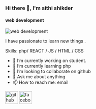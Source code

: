 ### Hi there 👋, I'm sithi shikder
#### web development
![web development](https://scontent.fdac4-2.fna.fbcdn.net/v/t39.30808-6/328792872_555022576582312_1153682845913260464_n.jpg?stp=dst-jpg_p720x720&_nc_cat=104&ccb=1-7&_nc_sid=e3f864&_nc_eui2=AeGcdwdt-xsEPH853ulrMBzO966ZukvOHQv3rpm6S84dC2gUWLLMIM0GU1H-C6JvwtC6C6CKPTZLNWtNkdmsTUzV&_nc_ohc=J-i2x3FeFacAX96vL_c&_nc_zt=23&_nc_ht=scontent.fdac4-2.fna&oh=00_AfApjpOhOTROKmmznlSF72GDy-KtyGur9zvKiicizYYbKQ&oe=63F95BA1)

I have passionate to learn new things .

Skills: php/ REACT / JS / HTML / CSS

- 🔭 I’m currently working on student. 
- 🌱 I’m currently learning php 
- 👯 I’m looking to collaborate on github 
- 💬 Ask me about anything 
- 📫 How to reach me: email 


[<img src='https://cdn.jsdelivr.net/npm/simple-icons@3.0.1/icons/github.svg' alt='github' height='40'>](https://github.com/https://github.com/sithi8)  [<img src='https://cdn.jsdelivr.net/npm/simple-icons@3.0.1/icons/facebook.svg' alt='facebook' height='40'>](https://www.facebook.com/https://web.facebook.com/profile.php?id=100085253336043)  



